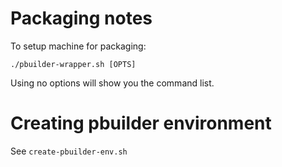 # Packaging notes
To setup machine for packaging:

```
./pbuilder-wrapper.sh [OPTS]
```
Using no options will show you the command list.

# Creating pbuilder environment

See `create-pbuilder-env.sh` 
